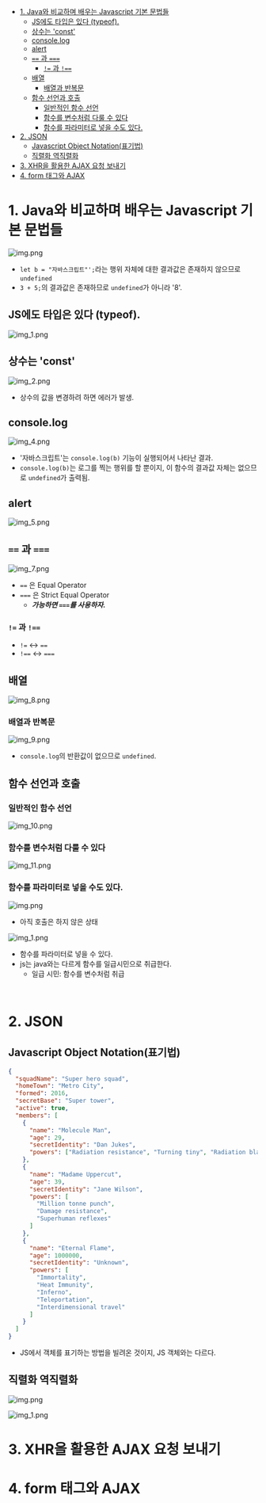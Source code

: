<!-- TOC -->
* [1. Java와 비교하며 배우는 Javascript 기본 문법들](#1-java와-비교하며-배우는-javascript-기본-문법들)
  * [JS에도 타입은 있다 (typeof).](#js에도-타입은-있다-typeof)
  * [상수는 'const'](#상수는-const)
  * [console.log](#consolelog)
  * [alert](#alert)
  * [`==` 과 `===`](#-과-)
    * [`!=` 과 `!==`](#-과--)
  * [배열](#배열)
    * [배열과 반복문](#배열과-반복문)
  * [함수 선언과 호출](#함수-선언과-호출)
    * [일반적인 함수 선언](#일반적인-함수-선언)
    * [함수를 변수처럼 다룰 수 있다](#함수를-변수처럼-다룰-수-있다)
    * [함수를 파라미터로 넣을 수도 있다.](#함수를-파라미터로-넣을-수도-있다-)
* [2. JSON](#2-json)
  * [Javascript Object Notation(표기법)](#javascript-object-notation표기법)
  * [직렬화 역직렬화](#직렬화-역직렬화)
* [3. XHR을 활용한 AJAX 요청 보내기](#3-xhr을-활용한-ajax-요청-보내기)
* [4. form 태그와 AJAX](#4-form-태그와-ajax)
<!-- TOC -->

# 1. Java와 비교하며 배우는 Javascript 기본 문법들

![img.png](img/img.png)

- `let b = "자바스크립트"';`라는 행위 자체에 대한 결과값은 존재하지 않으므로 `undefined`
- `3 + 5;`의 결과값은 존재하므로 `undefined`가 아니라 '8'.

## JS에도 타입은 있다 (typeof).

![img_1.png](img/img_1.png)


## 상수는 'const'

![img_2.png](img/img_2.png)

- 상수의 값을 변경하려 하면 에러가 발생.
 
## console.log

![img_4.png](img/img_4.png)

- '자바스크립트'는 `console.log(b)` 기능이 실행되어서 나타난 결과.
- `console.log(b)`는 로그를 찍는 행위를 할 뿐이지, 이 함수의 결과값 자체는 없으므로 `undefined`가 출력됨.  

## alert

![img_5.png](img/img_5.png)

## `==` 과 `===`

![img_7.png](img/img_7.png)

- `==` 은 Equal Operator
- `===` 은 Strict Equal Operator
  - **_가능하면 `===`를 사용하자._**

### `!=` 과 `!==`  

- `!=` <-> `==`
- `!==` <-> `===`

## 배열

![img_8.png](img/img_8.png)

### 배열과 반복문

![img_9.png](img/img_9.png)

- `console.log`의 반환값이 없으므로 `undefined`.

## 함수 선언과 호출

### 일반적인 함수 선언

![img_10.png](img/img_10.png)

### 함수를 변수처럼 다룰 수 있다

![img_11.png](img/img_11.png)

### 함수를 파라미터로 넣을 수도 있다.   

![img.png](img/img2/img.png)

- 아직 호출은 하지 않은 상태

![img_1.png](img/img2/img_1.png)

- 함수를 파라미터로 넣을 수 있다.
- js는 java와는 다르게 함수를 일급시민으로 취급한다.
  - 일급 시민: 함수를 변수처럼 취급

<br>

# 2. JSON

## Javascript Object Notation(표기법)

```json
{
  "squadName": "Super hero squad",
  "homeTown": "Metro City",
  "formed": 2016,
  "secretBase": "Super tower",
  "active": true,
  "members": [
    {
      "name": "Molecule Man",
      "age": 29,
      "secretIdentity": "Dan Jukes",
      "powers": ["Radiation resistance", "Turning tiny", "Radiation blast"]
    },
    {
      "name": "Madame Uppercut",
      "age": 39,
      "secretIdentity": "Jane Wilson",
      "powers": [
        "Million tonne punch",
        "Damage resistance",
        "Superhuman reflexes"
      ]
    },
    {
      "name": "Eternal Flame",
      "age": 1000000,
      "secretIdentity": "Unknown",
      "powers": [
        "Immortality",
        "Heat Immunity",
        "Inferno",
        "Teleportation",
        "Interdimensional travel"
      ]
    }
  ]
}

```

- JS에서 객체를 표기하는 방법을 빌려온 것이지, JS 객체와는 다르다.

## 직렬화 역직렬화

 ![img.png](img/img3/img.png)

![img_1.png](img/img3/img_1.png)


# 3. XHR을 활용한 AJAX 요청 보내기

# 4. form 태그와 AJAX
